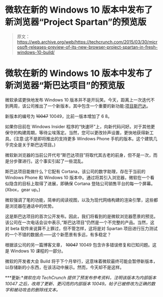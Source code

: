 # 微软在新的 Windows 10 版本中发布了新浏览器“Project Spartan”的预览版

> 原文：<https://web.archive.org/web/https://techcrunch.com/2015/03/30/microsoft-releases-preview-of-its-new-browser-project-spartan-in-fresh-windows-10-build/>

# 微软在新的 Windows 10 版本中发布了新浏览器“斯巴达项目”的预览版

微软承诺更快地发布 Windows 10 版本并不是开玩笑。今天，距离上一次迭代不到两周，该公司推出了一个新版本，其中包含一个重要的新功能:[项目斯巴达](https://web.archive.org/web/20221231010617/https://techcrunch.com/2015/01/21/microsofts-browser-with-a-halo-codename/)。

新版本的编号为 ~~10047~~ 10049，比前一版本增加了 6 8。

如果你目前在 Windows Insider 程序的“快速环”上，向新代码问好。对于其他更保守的构建周期，等待尘埃落定。当然，您可以更改铃声设置，更快地获得新工具。(注意:这不是即将推出的支持更多 Windows Phone 手机的版本。这个建筑几乎完全是关于斯巴达项目。)

微软新浏览器的当前公开代号“斯巴达项目”将取代其古老的前身，但不是一次，而是分步骤进行。这个事实引起了一些混乱。

斯巴达项目能做什么？它配有 Cortana，该公司的数字助理，存在于当前的 Windows Phone 和 Windows 10 版本中。通过将其引入浏览器，微软在一个看似隐含的目标上取得了进展，即确保 Cortana 登陆公司销售平台的每一个屏幕。(Xbox，gear up。)

微软强调了笔的功能，简单的阅读视图，以及为现代网络构建的渲染引擎，这些都是浏览器在通话中的优势。

这是斯巴达项目的首次公开发布。因此，我们将看到的是微软浏览器愿景的预览。该公司在一次电话会议中表示,“斯巴达项目”仍然是一个不完整的产品。当然，这对 beta 软件来说算不上罪过，但不管怎样，这将是对 Spartan 项目进行压力测试的一个不错的数据点——这个新愿景有多远，有多稳定？

根据该公司的另一篇博客文章， ~~10047~~ 10049 包含许多错误修复和已知问题。这是 Windows 10 课程的一部分。

微软的开发者大会 Build 将于下个月举行，这意味着微软最终可能会暂停新版本，以存储新的小东西，在该活动中展示。然而，今天却不是这样。

***更新:**微软在向 TechCrunch 提供了预发布参考资料，注明该版本为内部版本 10047 之后，改用了更新、更闪亮的内部版本 10049。帖子已被修改为正确的数字和被动攻击的删除线文本。*